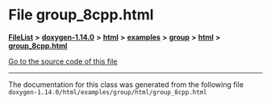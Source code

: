 

# File group\_8cpp.html



[**FileList**](files.md) **>** [**doxygen-1.14.0**](dir_9d5bad020669189c90cda983471be5d0.md) **>** [**html**](dir_05d1fd8a7cdd04f638f8b23196de02e2.md) **>** [**examples**](dir_aa52e73a32d193037813a53dcfe817b6.md) **>** [**group**](dir_cc033eba885248d60cb68aca9a04323a.md) **>** [**html**](dir_92d5238c25e904e325679992b757650f.md) **>** [**group\_8cpp.html**](group__8cpp_8html.md)

[Go to the source code of this file](group__8cpp_8html_source.md)





































































------------------------------
The documentation for this class was generated from the following file `doxygen-1.14.0/html/examples/group/html/group_8cpp.html`

